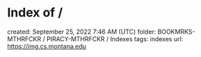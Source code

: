 # Index of /

created: September 25, 2022 7:46 AM (UTC)
folder: BOOKMRKS-MTHRFCKR / PIRACY-MTHRFCKR / Indexes
tags: indexes
url: https://img.cs.montana.edu